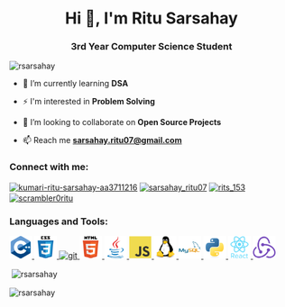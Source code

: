 <h1 align="center">Hi 👋, I'm Ritu Sarsahay</h1>
<h3 align="center">3rd Year Computer Science Student</h3>

<p align="left"> <img src="https://komarev.com/ghpvc/?username=rsarsahay&label=Profile%20views&color=0e75b6&style=flat" alt="rsarsahay" /> </p>

- 🌱 I’m currently learning **DSA**

- ⚡ I'm interested in **Problem Solving**

- 👯 I’m looking to collaborate on **Open Source Projects**

- 📫 Reach me **sarsahay.ritu07@gmail.com**


<h3 align="left">Connect with me:</h3>
<p align="left">
<a href="https://linkedin.com/in/kumari-ritu-sarsahay-aa3711216" target="blank"><img align="center" src="https://raw.githubusercontent.com/rahuldkjain/github-profile-readme-generator/master/src/images/icons/Social/linked-in-alt.svg" alt="kumari-ritu-sarsahay-aa3711216" height="30" width="40" /></a>
<a href="https://www.hackerrank.com/sarsahay_ritu07" target="blank"><img align="center" src="https://raw.githubusercontent.com/rahuldkjain/github-profile-readme-generator/master/src/images/icons/Social/hackerrank.svg" alt="sarsahay_ritu07" height="30" width="40" /></a>
<a href="https://www.leetcode.com/rits_153" target="blank"><img align="center" src="https://raw.githubusercontent.com/rahuldkjain/github-profile-readme-generator/master/src/images/icons/Social/leet-code.svg" alt="rits_153" height="30" width="40" /></a>
<a href="https://auth.geeksforgeeks.org/user/scrambler0ritu" target="blank"><img align="center" src="https://raw.githubusercontent.com/rahuldkjain/github-profile-readme-generator/master/src/images/icons/Social/geeks-for-geeks.svg" alt="scrambler0ritu" height="30" width="40" /></a>
</p>

<h3 align="left">Languages and Tools:</h3>
<p align="left"> <a href="https://www.w3schools.com/cpp/" target="_blank" rel="noreferrer"> <img src="https://raw.githubusercontent.com/devicons/devicon/master/icons/cplusplus/cplusplus-original.svg" alt="cplusplus" width="40" height="40"/> </a> <a href="https://www.w3schools.com/css/" target="_blank" rel="noreferrer"> <img src="https://raw.githubusercontent.com/devicons/devicon/master/icons/css3/css3-original-wordmark.svg" alt="css3" width="40" height="40"/> </a> <a href="https://git-scm.com/" target="_blank" rel="noreferrer"> <img src="https://www.vectorlogo.zone/logos/git-scm/git-scm-icon.svg" alt="git" width="40" height="40"/> </a> <a href="https://www.w3.org/html/" target="_blank" rel="noreferrer"> <img src="https://raw.githubusercontent.com/devicons/devicon/master/icons/html5/html5-original-wordmark.svg" alt="html5" width="40" height="40"/> </a> <a href="https://www.java.com" target="_blank" rel="noreferrer"> <img src="https://raw.githubusercontent.com/devicons/devicon/master/icons/java/java-original.svg" alt="java" width="40" height="40"/> </a> <a href="https://developer.mozilla.org/en-US/docs/Web/JavaScript" target="_blank" rel="noreferrer"> <img src="https://raw.githubusercontent.com/devicons/devicon/master/icons/javascript/javascript-original.svg" alt="javascript" width="40" height="40"/> </a> <a href="https://www.linux.org/" target="_blank" rel="noreferrer"> <img src="https://raw.githubusercontent.com/devicons/devicon/master/icons/linux/linux-original.svg" alt="linux" width="40" height="40"/> </a> <a href="https://www.mysql.com/" target="_blank" rel="noreferrer"> <img src="https://raw.githubusercontent.com/devicons/devicon/master/icons/mysql/mysql-original-wordmark.svg" alt="mysql" width="40" height="40"/> </a> <a href="https://www.python.org" target="_blank" rel="noreferrer"> <img src="https://raw.githubusercontent.com/devicons/devicon/master/icons/python/python-original.svg" alt="python" width="40" height="40"/> </a> <a href="https://reactjs.org/" target="_blank" rel="noreferrer"> <img src="https://raw.githubusercontent.com/devicons/devicon/master/icons/react/react-original-wordmark.svg" alt="react" width="40" height="40"/> </a> <a href="https://redux.js.org" target="_blank" rel="noreferrer"> <img src="https://raw.githubusercontent.com/devicons/devicon/master/icons/redux/redux-original.svg" alt="redux" width="40" height="40"/> </a> </p>



<p>&nbsp;<img align="center" src="https://github-readme-stats.vercel.app/api?username=rsarsahay&show_icons=true&locale=en" alt="rsarsahay" /></p>

<p><img align="center" src="https://github-readme-streak-stats.herokuapp.com/?user=rsarsahay&" alt="rsarsahay" /></p>
